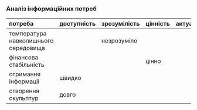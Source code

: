 ### Аналіз інформаційних потреб

|потреба	|доступність	|зрозумілість	|цінність	|актуальність|
|:-       |:-           |:-           |:-       |:-          |
|температура навколишнього середовища||незрозуміло|||
|фінансова стабільність|||цінно
|отримання інформаціі|швидко| |
|створення скульптур|довго| |
